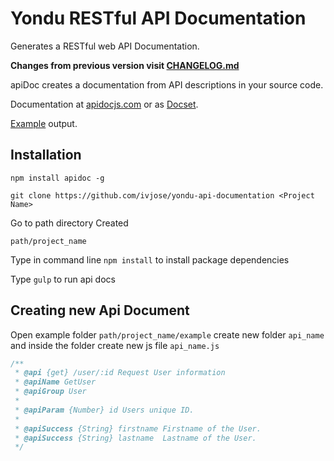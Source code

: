 # Yondu RESTful API Documentation

Generates a RESTful web API Documentation.

**Changes from previous version visit [CHANGELOG.md](https://github.com/apidoc/apidoc/blob/master/CHANGELOG.md)**

apiDoc creates a documentation from API descriptions in your source code.

Documentation at [apidocjs.com](http://apidocjs.com) or as [Docset](https://github.com/pfefferle/dash-apidoc).

[Example](http://apidocjs.com/example/) output.


## Installation

`npm install apidoc -g`

`git clone https://github.com/ivjose/yondu-api-documentation <Project Name>`

Go to path directory Created

`path/project_name`

Type in command line `npm install` to install package dependencies

Type `gulp` to run api docs


## Creating new Api Document

Open example folder `path/project_name/example` create new folder `api_name` and inside the folder create new js file `api_name.js`

```javascript
/**
 * @api {get} /user/:id Request User information
 * @apiName GetUser
 * @apiGroup User
 *
 * @apiParam {Number} id Users unique ID.
 *
 * @apiSuccess {String} firstname Firstname of the User.
 * @apiSuccess {String} lastname  Lastname of the User.
 */
```



